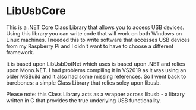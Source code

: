 # LibUsbCore
This is a .NET Core Class Library that allows you to access USB devices.
Using this library you can write code that will work on both Windows on Linux machines. I needed this to write software that accesses USB devices from my Raspberry Pi and I didn't want to have to choose a different framework.

It is based upon LibUsbDotNet which uses is based upon .NET and relies upon Mono.NET. I had problems compiling it in VS2019 as it was using an older MSBuild and it also had some missing references. So I went back to barebones: a simple Class Library that relies soley upon libusb.

Please note: this Class Library acts as a wrapper across libusb - a library written in C that provides the true underlying USB functionality. 

